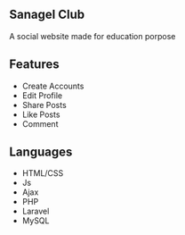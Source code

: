 

## Sanagel Club
A social website made for education porpose

## Features
- Create Accounts
- Edit Profile
- Share Posts
- Like Posts
- Comment

## Languages
- HTML/CSS
- Js
- Ajax
- PHP
- Laravel
- MySQL
